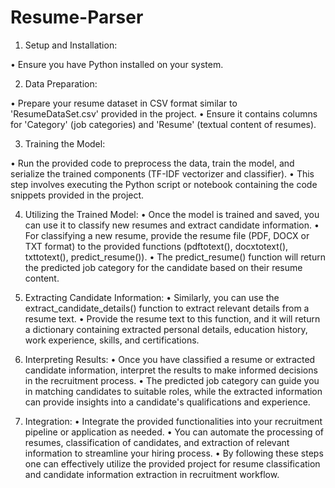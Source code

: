 # Resume-Parser

1. Setup and Installation:

• Ensure you have Python installed on your system.

2. Data Preparation:

• Prepare your resume dataset in CSV format similar to 'ResumeDataSet.csv' provided in the project.
• Ensure it contains columns for 'Category' (job categories) and 'Resume' (textual content of resumes).

3. Training the Model:

• Run the provided code to preprocess the data, train the model, and serialize the trained components (TF-IDF vectorizer and classifier).
• This step involves executing the Python script or notebook containing the code snippets provided in the project.

4. Utilizing the Trained Model:
• Once the model is trained and saved, you can use it to classify new resumes and extract candidate information.
• For classifying a new resume, provide the resume file (PDF, DOCX or TXT format) to the provided functions (pdftotext(), docxtotext(), txttotext(), predict_resume()).
• The predict_resume() function will return the predicted job category for the candidate based on their resume content.

5. Extracting Candidate Information:
• Similarly, you can use the extract_candidate_details() function to extract relevant details from a resume text.
• Provide the resume text to this function, and it will return a dictionary containing extracted personal details, education history, work experience, skills, and certifications.

6. Interpreting Results:
• Once you have classified a resume or extracted candidate information, interpret the results to make informed decisions in the recruitment process.
• The predicted job category can guide you in matching candidates to suitable roles, while the extracted information can provide insights into a candidate's qualifications and experience.

7. Integration:
• Integrate the provided functionalities into your recruitment pipeline or application as needed.
• You can automate the processing of resumes, classification of candidates, and extraction of relevant information to streamline your hiring process.
• By following these steps one can effectively utilize the provided project for resume classification and candidate information extraction in recruitment workflow.

